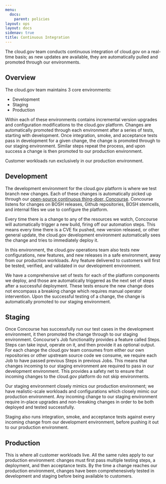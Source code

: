 ```yaml
---
menu:
  docs:
    parent: policies
layout: ops
layout: docs
sidenav: true
title: Continuous Integration
---
```


The cloud.gov team conducts continuous integration of cloud.gov on a real-time basis; as new updates are available, they are automatically pulled and promoted through our environments.

## Overview

The cloud.gov team maintains 3 core environments:

* Development
* Staging
* Production

Within each of these environments contains incremental version upgrades and configuration modifications to the cloud.gov platform. Changes are automatically promoted through each environment after a series of tests, starting with development. Once integration, smoke, and acceptance tests pass in development for a given change, the change is promoted through to our staging environment. Similar steps repeat the process, and upon success a change is then promoted to our production environment.

Customer workloads run exclusively in our production environment.

## Development

The development environment for the cloud.gov platform is where we test branch new changes. Each of these changes is automatically picked up through our [open-source continuous thing-doer, Concourse](https://concourse-ci.org/). Concourse listens for changes on BOSH releases, Github repositories, BOSH stemcells, and internal files we use to configure the platform.

Every time there is a change to any of the resources we watch, Concourse will automatically trigger a new build, firing off our automation steps. This means every time there is a CVE fix pushed, new version released, or other general update, the cloud.gov development environment automatically sees the change and tries to immediately deploy it.

In this environment, the cloud.gov operations team also tests new configurations, new features, and new releases in a safe environment, away from our production workloads. Any feature delivered to customers will first be tested, verified, and validated in our development environment.

We have a comprehensive set of tests for each of the platform components we deploy, and those are automatically triggered as the next set of steps after a successful deployment. These tests ensure the new change does not encompass a breaking change which requires manual operator intervention. Upon the successful testing of a change, the change is automatically promoted to our staging environment.

## Staging

Once Concourse has successfully run our test cases in the development environment, it then promoted the change through to our staging environment. Concourse's Job functionality provides a feature called Steps. Steps can take input, operate on it, and then provide it as optional output. For each change the cloud.gov team consumes from either our own repositories or other upstream source code we consume, we require each Job to have passed previous Steps in previous Jobs. This means that changes incoming to our staging environment are required to pass in our development environment. This provides a safety net to ensure that incoming changes to the cloud.gov platform do not skip environments.

Our staging environment closely mimics our production environment; we have realistic-scale workloads and configurations which closely mimic our production environment. Any incoming change to our staging environment require in-place upgrades and non-breaking changes in order to be both deployed and tested successfully.

Staging also runs integration, smoke, and acceptance tests against every incoming change from our development environment, before pushing it out to our production environment.

## Production

This is where all customer workloads live. All the same rules apply to our production environment: changes must first pass multiple testing steps, a deployment, and then acceptance tests. By the time a change reaches our production environment, changes have been comprehenesively tested in development and staging before being available to customers.
